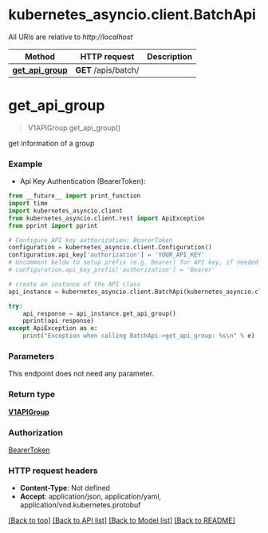 # kubernetes_asyncio.client.BatchApi

All URIs are relative to *http://localhost*

Method | HTTP request | Description
------------- | ------------- | -------------
[**get_api_group**](BatchApi.md#get_api_group) | **GET** /apis/batch/ | 


# **get_api_group**
> V1APIGroup get_api_group()



get information of a group

### Example

* Api Key Authentication (BearerToken): 
```python
from __future__ import print_function
import time
import kubernetes_asyncio.client
from kubernetes_asyncio.client.rest import ApiException
from pprint import pprint

# Configure API key authorization: BearerToken
configuration = kubernetes_asyncio.client.Configuration()
configuration.api_key['authorization'] = 'YOUR_API_KEY'
# Uncomment below to setup prefix (e.g. Bearer) for API key, if needed
# configuration.api_key_prefix['authorization'] = 'Bearer'

# create an instance of the API class
api_instance = kubernetes_asyncio.client.BatchApi(kubernetes_asyncio.client.ApiClient(configuration))

try:
    api_response = api_instance.get_api_group()
    pprint(api_response)
except ApiException as e:
    print("Exception when calling BatchApi->get_api_group: %s\n" % e)
```

### Parameters
This endpoint does not need any parameter.

### Return type

[**V1APIGroup**](V1APIGroup.md)

### Authorization

[BearerToken](../README.md#BearerToken)

### HTTP request headers

 - **Content-Type**: Not defined
 - **Accept**: application/json, application/yaml, application/vnd.kubernetes.protobuf

[[Back to top]](#) [[Back to API list]](../README.md#documentation-for-api-endpoints) [[Back to Model list]](../README.md#documentation-for-models) [[Back to README]](../README.md)

